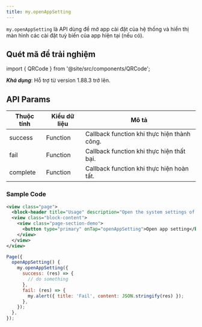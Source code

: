 ```yaml
---
title: my.openAppSetting
---
```


`my.openAppSetting` là API dùng để mở app cài đặt của hệ thống và hiển thị màn hình các cài đặt tuỳ biến của app hiện tại (nếu có).

## Quét mã để trải nghiệm

import { QRCode } from '@site/src/components/QRCode';

<QRCode page="pages/api/open-app-setting/index" />

**_Khả dụng_**: Hỗ trợ từ version 1.88.3 trở lên.

## API Params

| Thuộc tính | Kiểu dữ liệu | Mô tả                                         |
| ---------- | ------------ | --------------------------------------------- |
| success    | Function     | Callback function khi thực hiện thành công.   |
| fail       | Function     | Callback function khi thực hiện thất bại.     |
| complete   | Function     | Callback function khi thực hiện hoàn tất.     |

### Sample Code

```xml
<view class="page">
  <block-header title="Usage" description="Open the system settings of the host app." />
  <view class="block-content">
    <view class="page-section-demo">
      <button type="primary" onTap="openAppSetting">Open app setting</button>
    </view>
  </view>
</view>
```

```js
Page({
  openAppSetting() {
    my.openAppSetting({
      success: (res) => {
        // do something
      },
      fail: (res) => {
        my.alert({ title: 'Fail', content: JSON.stringify(res) });
      },
    });
  },
});
```
